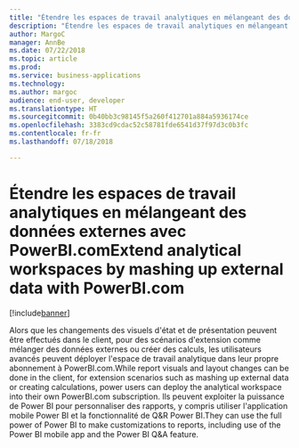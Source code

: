 ```yaml
---
title: "Étendre les espaces de travail analytiques en mélangeant des données externes avec PowerBI.com"
description: "Étendre les espaces de travail analytiques en mélangeant des données externes avec PowerBI.com"
author: MargoC
manager: AnnBe
ms.date: 07/22/2018
ms.topic: article
ms.prod: 
ms.service: business-applications
ms.technology: 
ms.author: margoc
audience: end-user, developer
ms.translationtype: HT
ms.sourcegitcommit: 0b40bb3c98145f5a260f412701a884a5936174ce
ms.openlocfilehash: 3383cd9cdac52c58781fde6541d37f97d3c0b3fc
ms.contentlocale: fr-fr
ms.lasthandoff: 07/18/2018

---
```

#  <a name="extend-analytical-workspaces-by-mashing-up-external-data-with-powerbicom"></a><span data-ttu-id="5ec94-103">Étendre les espaces de travail analytiques en mélangeant des données externes avec PowerBI.com</span><span class="sxs-lookup"><span data-stu-id="5ec94-103">Extend analytical workspaces by mashing up external data with PowerBI.com</span></span>

[!include[banner](../../includes/banner.md)]

<span data-ttu-id="5ec94-104">Alors que les changements des visuels d'état et de présentation peuvent être effectués dans le client, pour des scénarios d'extension comme mélanger des données externes ou créer des calculs, les utilisateurs avancés peuvent déployer l'espace de travail analytique dans leur propre abonnement à PowerBI.com.</span><span class="sxs-lookup"><span data-stu-id="5ec94-104">While report visuals and layout changes can be done in the client, for extension scenarios such as mashing up external data or creating calculations, power users can deploy the analytical workspace into their own PowerBI.com subscription.</span></span>
<span data-ttu-id="5ec94-105">Ils peuvent exploiter la puissance de Power BI pour personnaliser des rapports, y compris utiliser l'application mobile Power BI et la fonctionnalité de Q&R Power BI.</span><span class="sxs-lookup"><span data-stu-id="5ec94-105">They can use the full power of Power BI to make customizations to reports, including use of the Power BI mobile app and the Power BI Q&A feature.</span></span>


